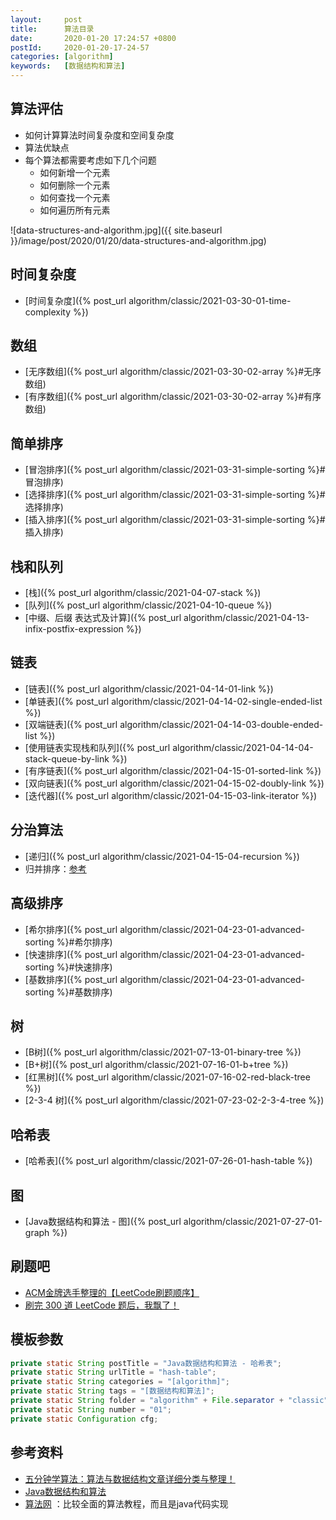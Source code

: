 ```yaml
---
layout:     post
title:      算法目录
date:       2020-01-20 17:24:57 +0800
postId:     2020-01-20-17-24-57
categories: [algorithm]
keywords:   [数据结构和算法]
---
```


## 算法评估

* 如何计算算法时间复杂度和空间复杂度
* 算法优缺点
* 每个算法都需要考虑如下几个问题
  - 如何新增一个元素
  - 如何删除一个元素
  - 如何查找一个元素
  - 如何遍历所有元素

![data-structures-and-algorithm.jpg]({{ site.baseurl }}/image/post/2020/01/20/data-structures-and-algorithm.jpg)

## 时间复杂度
* [时间复杂度]({% post_url algorithm/classic/2021-03-30-01-time-complexity %})

## 数组
* [无序数组]({% post_url algorithm/classic/2021-03-30-02-array %}#无序数组)
* [有序数组]({% post_url algorithm/classic/2021-03-30-02-array %}#有序数组)

## 简单排序
* [冒泡排序]({% post_url algorithm/classic/2021-03-31-simple-sorting %}#冒泡排序)
* [选择排序]({% post_url algorithm/classic/2021-03-31-simple-sorting %}#选择排序)
* [插入排序]({% post_url algorithm/classic/2021-03-31-simple-sorting %}#插入排序)

## 栈和队列
* [栈]({% post_url algorithm/classic/2021-04-07-stack %})
* [队列]({% post_url algorithm/classic/2021-04-10-queue %})
* [中缀、后缀 表达式及计算]({% post_url algorithm/classic/2021-04-13-infix-postfix-expression %})

## 链表
* [链表]({% post_url algorithm/classic/2021-04-14-01-link %})
* [单链表]({% post_url algorithm/classic/2021-04-14-02-single-ended-list %})
* [双端链表]({% post_url algorithm/classic/2021-04-14-03-double-ended-list %})
* [使用链表实现栈和队列]({% post_url algorithm/classic/2021-04-14-04-stack-queue-by-link %})
* [有序链表]({% post_url algorithm/classic/2021-04-15-01-sorted-link %})
* [双向链表]({% post_url algorithm/classic/2021-04-15-02-doubly-link %})
* [迭代器]({% post_url algorithm/classic/2021-04-15-03-link-iterator %})

## 分治算法
* [递归]({% post_url algorithm/classic/2021-04-15-04-recursion %})
* 归并排序：[参考](https://zhuanlan.zhihu.com/p/95080265)

## 高级排序
* [希尔排序]({% post_url algorithm/classic/2021-04-23-01-advanced-sorting %}#希尔排序)
* [快速排序]({% post_url algorithm/classic/2021-04-23-01-advanced-sorting %}#快速排序)
* [基数排序]({% post_url algorithm/classic/2021-04-23-01-advanced-sorting %}#基数排序)

## 树
* [B树]({% post_url algorithm/classic/2021-07-13-01-binary-tree %})
* [B+树]({% post_url algorithm/classic/2021-07-16-01-b+tree %})
* [红黑树]({% post_url algorithm/classic/2021-07-16-02-red-black-tree %})
* [2-3-4 树]({% post_url algorithm/classic/2021-07-23-02-2-3-4-tree %})

## 哈希表
* [哈希表]({% post_url algorithm/classic/2021-07-26-01-hash-table %})

## 图
* [Java数据结构和算法 - 图]({% post_url algorithm/classic/2021-07-27-01-graph %})

## 刷题吧
* [ACM金牌选手整理的【LeetCode刷题顺序】](https://zhuanlan.zhihu.com/p/388470520)
* [刷完 300 道 LeetCode 题后，我飘了！](https://mp.weixin.qq.com/s/wvzB1p9_Yu7n7Ak83DrrdA)

## 模板参数
```java
private static String postTitle = "Java数据结构和算法 - 哈希表";
private static String urlTitle = "hash-table";
private static String categories = "[algorithm]";
private static String tags = "[数据结构和算法]";
private static String folder = "algorithm" + File.separator + "classic";
private static String number = "01";
private static Configuration cfg;
```

## 参考资料

* [五分钟学算法：算法与数据结构文章详细分类与整理！](https://www.cxyxiaowu.com/7072.html)
* [Java数据结构和算法](https://book.douban.com/subject/1144007/)
* [算法网](http://ddrv.cn/a/88315) ：比较全面的算法教程，而且是java代码实现
